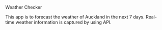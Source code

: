 Weather Checker

This app is to forecast the weather of Auckland in the next 7 days. 
Real-time weather information is captured by using API. 

